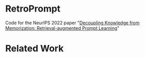 # RetroPrompt

Code for the NeurIPS 2022 paper "[Decoupling Knowledge from Memorization: Retrieval-augmented Prompt Learning](https://arxiv.org/pdf/2205.14704.pdf)"

# Related Work
